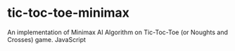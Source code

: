 # tic-toc-toe-minimax
An implementation of Minimax AI Algorithm on Tic-Toc-Toe (or Noughts and Crosses) game.
 JavaScript